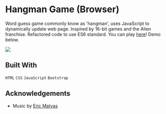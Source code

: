 # Hangman Game (Browser)
Word guess game commonly know as 'hangman', uses JavaScript to dynamically update web page. Inspired by 16-bit games and the Alien franchise. Refactored code to use ES6 standard. You can play [here](https://herrenchek.github.io/hangman/)! Demo below.

![](hangman.gif)

## Built With
`HTML`
`CSS`
`JavaScript`
`Bootstrap`

## Acknowledgements
* Music by [Eric Matyas](https://www.soundimage.org)